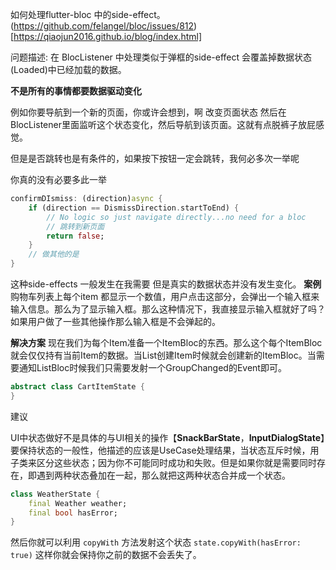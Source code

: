 



如何处理flutter-bloc 中的side-effect。
(https://github.com/felangel/bloc/issues/812)[https://qiaojun2016.github.io/blog/index.html]

问题描述: 在 BlocListener 中处理类似于弹框的side-effect 会覆盖掉数据状态(Loaded)中已经加载的数据。

**不是所有的事情都要数据驱动变化**

例如你要导航到一个新的页面，你或许会想到，啊 改变页面状态 然后在BlocListener里面监听这个状态变化，然后导航到该页面。这就有点脱裤子放屁感觉。

但是是否跳转也是有条件的，如果按下按钮一定会跳转，我何必多次一举呢

你真的没有必要多此一举

```dart
confirmDIsmiss: (direction)async {
    if (direction == DismissDirection.startToEnd) {
        // No logic so just navigate directly...no need for a bloc
        // 跳转到新页面
        return false;
    }
    // 做其他的是
}
```

这种side-effects 一般发生在我需要 但是真实的数据状态并没有发生变化。
**案例**
购物车列表上每个item 都显示一个数值，用户点击这部分，会弹出一个输入框来输入信息。那么为了显示输入框。那么这种情况下，我直接显示输入框就好了吗？ 如果用户做了一些其他操作那么输入框是不会弹起的。

**解决方案**
现在我们为每个Item准备一个ItemBloc的东西。那么这个每个ItemBloc 就会仅仅持有当前Item的数据。当List创建Item时候就会创建新的ItemBloc。当需要通知ListBloc时候我们只需要发射一个GroupChanged的Event即可。

``` dart
abstract class CartItemState {
}
```

建议 

UI中状态做好不是具体的与UI相关的操作【**SnackBarState**，**InputDialogState**】要保持状态的一般性，他描述的应该是UseCase处理结果，当状态互斥时候，用子类来区分这些状态；因为你不可能同时成功和失败。但是如果你就是需要同时存在，即遇到两种状态叠加在一起，那么就把这两种状态合并成一个状态。
```dart
class WeatherState {
    final Weather weather;
    final bool hasError;
}
```
然后你就可以利用 `copyWith` 方法发射这个状态 `state.copyWith(hasError: true)` 这样你就会保持你之前的数据不会丢失了。





